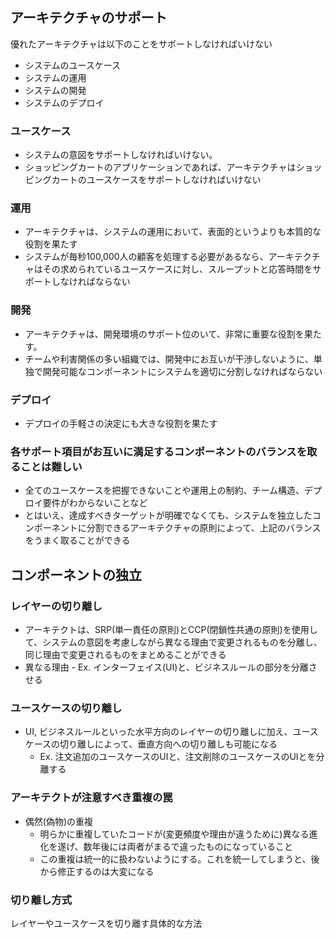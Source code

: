 ## アーキテクチャのサポート

優れたアーキテクチャは以下のことをサポートしなければいけない

- システムのユースケース
- システムの運用
- システムの開発
- システムのデプロイ

### ユースケース

- システムの意図をサポートしなければいけない。
- ショッピングカートのアプリケーションであれば、アーキテクチャはショッピングカートのユースケースをサポートしなければいけない

### 運用

- アーキテクチャは、システムの運用において、表面的というよりも本質的な役割を果たす
- システムが毎秒100,000人の顧客を処理する必要があるなら、アーキテクチャはその求められているユースケースに対し、スループットと応答時間をサポートしなければならない

### 開発

- アーキテクチャは、開発環境のサポート位のいて、非常に重要な役割を果たす。
- チームや利害関係の多い組織では、開発中にお互いが干渉しないように、単独で開発可能なコンポーネントにシステムを適切に分割しなければならない

### デプロイ

- デプロイの手軽さの決定にも大きな役割を果たす

### 各サポート項目がお互いに満足するコンポーネントのバランスを取ることは難しい

- 全てのユースケースを把握できないことや運用上の制約、チーム構造、デプロイ要件がわからないことなど
- とはいえ、達成すべきターゲットが明確でなくても、システムを独立したコンポーネントに分割できるアーキテクチャの原則によって、上記のバランスをうまく取ることができる

## コンポーネントの独立

### レイヤーの切り離し

- アーキテクトは、SRP(単一責任の原則)とCCP(閉鎖性共通の原則)を使用して、システムの意図を考慮しながら異なる理由で変更されるものを分離し、同じ理由で変更されるものをまとめることができる
- 異なる理由 - Ex. インターフェイス(UI)と、ビジネスルールの部分を分離させる

### ユースケースの切り離し

- UI, ビジネスルールといった水平方向のレイヤーの切り離しに加え、ユースケースの切り離しによって、垂直方向への切り離しも可能になる
    - Ex. 注文追加のユースケースのUIと、注文削除のユースケースのUIとを分離する

### アーキテクトが注意すべき重複の罠

- 偶然(偽物)の重複
    - 明らかに重複していたコードが(変更頻度や理由が違うために)異なる進化を遂げ、数年後には両者がまるで違ったものになっていること
    - この重複は統一的に扱わないようにする。これを統一してしまうと、後から修正するのは大変になる

### 切り離し方式

レイヤーやユースケースを切り離す具体的な方法
